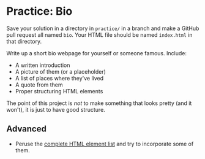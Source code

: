 # Practice: Bio

Save your solution in a directory in `practice/` in a branch and make a GitHub pull request all named `bio`.
Your HTML file should be named `index.html` in that directory.

Write up a short bio webpage for yourself or someone famous.
Include:

* A written introduction
* A picture of them (or a placeholder)
* A list of places where they've lived
* A quote from them
* Proper structuring HTML elements

The point of this project is _not_ to make something that looks pretty (and it won't), it is just to have good structure.

## Advanced

* Peruse the [complete HTML element list](https://developer.mozilla.org/en-US/docs/Web/HTML/Element) and try to incorporate some of them.
